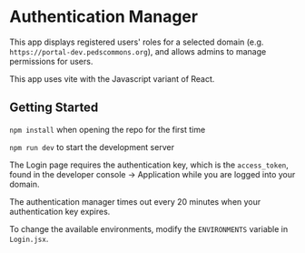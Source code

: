# Authentication Manager

This app displays registered users' roles for a selected domain (e.g. `https://portal-dev.pedscommons.org`), and allows admins to manage permissions for users.

This app uses vite with the Javascript variant of React.

## Getting Started

`npm install` when opening the repo for the first time

`npm run dev` to start the development server

The Login page requires the authentication key, which is the `access_token`, found in the developer console -> Application while you are logged into your domain.

The authentication manager times out every 20 minutes when your authentication key expires.

To change the available environments, modify the `ENVIRONMENTS` variable in `Login.jsx`.
